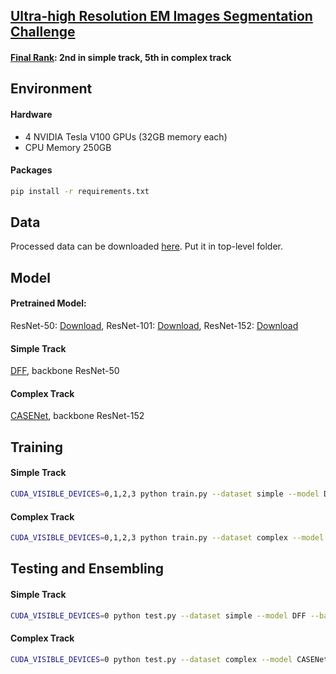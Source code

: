 ## [Ultra-high Resolution EM Images Segmentation Challenge](https://www.biendata.com/competition/urisc/)

#### [Final Rank](https://www.biendata.com/competition/urisc/winners): 2nd in simple track, 5th in complex track

## Environment
#### Hardware

- 4 NVIDIA Tesla V100 GPUs (32GB memory each)
- CPU Memory 250GB

#### Packages
```bash
pip install -r requirements.txt
```

## Data
Processed data can be downloaded [here](https://pan.baidu.com/s/1LrP56-fstinTh3cNUtTRKg). Put it in top-level folder.

## Model
#### Pretrained Model:
ResNet-50: [Download](https://hangzh.s3.amazonaws.com/encoding/models/resnet50-25c4b509.zip), 
ResNet-101: [Download](https://hangzh.s3.amazonaws.com/encoding/models/resnet101-2a57e44d.zip),
ResNet-152: [Download](https://hangzh.s3.amazonaws.com/encoding/models/resnet152-0d43d698.zip)

#### Simple Track
[DFF](https://arxiv.org/abs/1902.09104), backbone ResNet-50

#### Complex Track
[CASENet](https://arxiv.org/abs/1705.09759), backbone ResNet-152


## Training

#### Simple Track
```bash
CUDA_VISIBLE_DEVICES=0,1,2,3 python train.py --dataset simple --model DFF --backbone resnet50 --batch-size 4 --lr 0.0014 --epochs 200 --crop-size 960 --aug --k 1
```

#### Complex Track
```bash
CUDA_VISIBLE_DEVICES=0,1,2,3 python train.py --dataset complex --model CASENet --backbone resnet152 --batch-size 4 --lr 0.0014 --epochs 45 --crop-size 1280 --aug --kernel-size 9 --edge-weight 0.4
```

## Testing and Ensembling
#### Simple Track
```bash
CUDA_VISIBLE_DEVICES=0 python test.py --dataset simple --model DFF --backbone resnet50
```
#### Complex Track
```bash
CUDA_VISIBLE_DEVICES=0 python test.py --dataset complex --model CASENet --backbone resnet152
```
